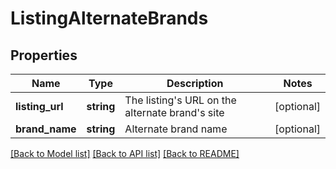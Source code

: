 # ListingAlternateBrands

## Properties
Name | Type | Description | Notes
------------ | ------------- | ------------- | -------------
**listing_url** | **string** | The listing&#39;s URL on the alternate brand&#39;s site | [optional] 
**brand_name** | **string** | Alternate brand name | [optional] 

[[Back to Model list]](../README.md#documentation-for-models) [[Back to API list]](../README.md#documentation-for-api-endpoints) [[Back to README]](../README.md)


